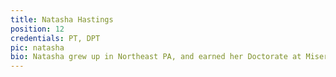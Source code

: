 ```yaml
---
title: Natasha Hastings
position: 12
credentials: PT, DPT
pic: natasha
bio: Natasha grew up in Northeast PA, and earned her Doctorate at Misericordia University while playing collegiate women's lacrosse. She was a traveling PT for a year and worked in various areas on the East Coast, while continuing to play post-collegiate LAX in D.C. She is a Certified Strength & Conditioning Coach and specializes in the orthopedic outpatient setting and sports-related injuries. Natasha enjoys beach yoga, hiking, snowboarding, and participating in endurance races including the Spartan and Tough Mudder.
---
```

